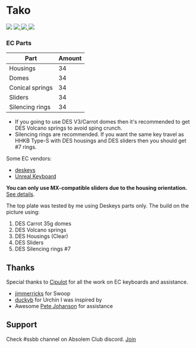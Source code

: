 # Tako

<span>
  <img src="https://img.shields.io/github/last-commit/ssbb/tako?style=flat-square">
  <a href="https://github.com/ssbb/tako/releases">
    <img src="https://img.shields.io/github/v/release/ssbb/tako?include_prereleases&color=success&style=flat-square">
    <img src="https://img.shields.io/github/downloads/ssbb/tako/total?color=success&style=flat-square">
  </a>
  <img src="https://img.shields.io/static/v1?label=license&message=MIT&color=success&style=flat-square">
</span>

### EC Parts

| Part            | Amount |
| --------------- | ------ |
| Housings        | 34     |
| Domes           | 34     |
| Conical springs | 34     |
| Sliders         | 34     |
| Silencing rings | 34     |

- If you going to use DES V3/Carrot domes then it's recommended to get DES Volcano springs to avoid sping crunch.
- Silencing rings are recommended. If you want the same key travel as HHKB Type-S with DES housings and DES sliders then you should get #7 rings.

Some EC vendors:

- [deskeys](https://deskeys.io/)
- [Unreal Keyboard](https://unrealkeyboards.com/)

**You can only use MX-compatible sliders due to the housing orientation.** [See details](./docs/housing_orientation.md).

The top plate was tested by me using Deskeys parts only. The build on the picture using:

1. DES Carrot 35g domes
2. DES Volcano springs
3. DES Housings (Clear)
4. DES Sliders
5. DES Silencing rings #7

## Thanks

Special thanks to [Cipulot](https://github.com/Cipulot/) for all the work on EC keyboards and assistance.

- [jimmerricks](https://github.com/jimmerricks/swoop) for Swoop
- [duckyb](https://github.com/duckyb/urchin) for Urchin I was inspired by
- Awesome [Pete Johanson](https://github.com/petejohanson) for assistance

## Support

Check #ssbb channel on Absolem Club discord. [Join](https://discord.gg/WKmtMGwQtC)
